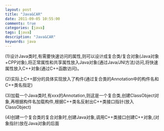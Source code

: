 ```yaml
---
layout: post
title: "Java&CAR"
date: 2011-09-05 10:55:00 
comments: true
categories: [java]
tags: [java]
description: "Java&CAR"
keywords: java
---
```



 
  (1)设计Java类时,有需要快速访问的属性,则可以设计成复合类/复合对象(Java对象+CPP对象),将正常属性和共享属性放入Java对象(通过Java/JNI方法)访问,将快速属性放入C++对象(通过C++函数访问)。
 
 
  (2)实际上C++部分的具体实现放入了构件(通过复合类的Annotation中的构件名和C++类名指定)
 
 
  (3)加载一个Java类时,有xxx的Annotation,则这是一个复合类,创建ClassObject对象,再根据构件名加载构件,根据C++类名反射出C++类接口指针(放入ClassObject)
 
 
  (4)创建一个复合类的复合对象时,创建Java对象,调用C++类接口创建C++对象,(对象指针)放在Java对象的后面
 



